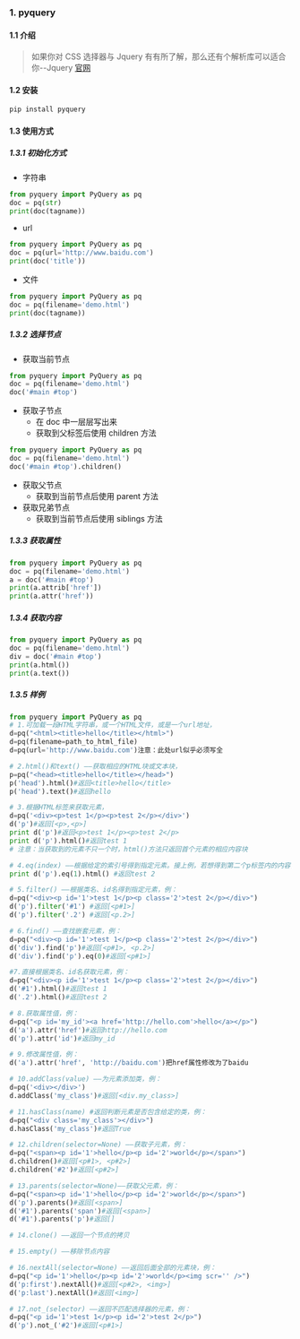 ### 1. pyquery

#### 1.1 介绍

> 如果你对 CSS 选择器与 Jquery 有有所了解，那么还有个解析库可以适合你--Jquery
> [官网](https://pythonhosted.org/pyquery/)

#### 1.2 安装

```sh
pip install pyquery
```

#### 1.3 使用方式

##### 1.3.1 初始化方式

- 字符串

```python
from pyquery import PyQuery as pq
doc = pq(str)
print(doc(tagname))
```

- url

```python
from pyquery import PyQuery as pq
doc = pq(url='http://www.baidu.com')
print(doc('title'))
```

- 文件

```python
from pyquery import PyQuery as pq
doc = pq(filename='demo.html')
print(doc(tagname))
```

##### 1.3.2 选择节点

- 获取当前节点

```python
from pyquery import PyQuery as pq
doc = pq(filename='demo.html')
doc('#main #top')
```

- 获取子节点
  - 在 doc 中一层层写出来
  - 获取到父标签后使用 children 方法

```python
from pyquery import PyQuery as pq
doc = pq(filename='demo.html')
doc('#main #top').children()
```

- 获取父节点
  - 获取到当前节点后使用 parent 方法
- 获取兄弟节点
  - 获取到当前节点后使用 siblings 方法

##### 1.3.3 获取属性

```python
from pyquery import PyQuery as pq
doc = pq(filename='demo.html')
a = doc('#main #top')
print(a.attrib['href'])
print(a.attr('href'))
```

##### 1.3.4 获取内容

```python
from pyquery import PyQuery as pq
doc = pq(filename='demo.html')
div = doc('#main #top')
print(a.html())
print(a.text())
```

##### 1.3.5 样例

```python
from pyquery import PyQuery as pq
# 1.可加载一段HTML字符串，或一个HTML文件，或是一个url地址，
d=pq("<html><title>hello</title></html>")
d=pq(filename=path_to_html_file)
d=pq(url='http://www.baidu.com')注意：此处url似乎必须写全

# 2.html()和text() ——获取相应的HTML块或文本块，
p=pq("<head><title>hello</title></head>")
p('head').html()#返回<title>hello</title>
p('head').text()#返回hello

# 3.根据HTML标签来获取元素，
d=pq('<div><p>test 1</p><p>test 2</p></div>')
d('p')#返回[<p>,<p>]
print d('p')#返回<p>test 1</p><p>test 2</p>
print d('p').html()#返回test 1
# 注意：当获取到的元素不只一个时，html()方法只返回首个元素的相应内容块

# 4.eq(index) ——根据给定的索引号得到指定元素。接上例，若想得到第二个p标签内的内容，则可以：
print d('p').eq(1).html() #返回test 2

# 5.filter() ——根据类名、id名得到指定元素，例：
d=pq("<div><p id='1'>test 1</p><p class='2'>test 2</p></div>")
d('p').filter('#1') #返回[<p#1>]
d('p').filter('.2') #返回[<p.2>]

# 6.find() ——查找嵌套元素，例：
d=pq("<div><p id='1'>test 1</p><p class='2'>test 2</p></div>")
d('div').find('p')#返回[<p#1>, <p.2>]
d('div').find('p').eq(0)#返回[<p#1>]

#7.直接根据类名、id名获取元素，例：
d=pq("<div><p id='1'>test 1</p><p class='2'>test 2</p></div>")
d('#1').html()#返回test 1
d('.2').html()#返回test 2

# 8.获取属性值，例：
d=pq("<p id='my_id'><a href='http://hello.com'>hello</a></p>")
d('a').attr('href')#返回http://hello.com
d('p').attr('id')#返回my_id

# 9.修改属性值，例：
d('a').attr('href', 'http://baidu.com')把href属性修改为了baidu

# 10.addClass(value) ——为元素添加类，例：
d=pq('<div></div>')
d.addClass('my_class')#返回[<div.my_class>]

# 11.hasClass(name) #返回判断元素是否包含给定的类，例：
d=pq("<div class='my_class'></div>")
d.hasClass('my_class')#返回True

# 12.children(selector=None) ——获取子元素，例：
d=pq("<span><p id='1'>hello</p><p id='2'>world</p></span>")
d.children()#返回[<p#1>, <p#2>]
d.children('#2')#返回[<p#2>]

# 13.parents(selector=None)——获取父元素，例：
d=pq("<span><p id='1'>hello</p><p id='2'>world</p></span>")
d('p').parents()#返回[<span>]
d('#1').parents('span')#返回[<span>]
d('#1').parents('p')#返回[]

# 14.clone() ——返回一个节点的拷贝

# 15.empty() ——移除节点内容

# 16.nextAll(selector=None) ——返回后面全部的元素块，例：
d=pq("<p id='1'>hello</p><p id='2'>world</p><img scr='' />")
d('p:first').nextAll()#返回[<p#2>, <img>]
d('p:last').nextAll()#返回[<img>]

# 17.not_(selector) ——返回不匹配选择器的元素，例：
d=pq("<p id='1'>test 1</p><p id='2'>test 2</p>")
d('p').not_('#2')#返回[<p#1>]
```
